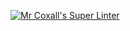 [![Mr Coxall's Super Linter](https://github.com/lily-liu-17/ics4u-intro-06-typescript-/workflows/Mr%20Coxall's%20Super%20Linter/badge.svg)](https://github.com/lily-liu-17/ics4u-intro-06-typescript-/actions/)
